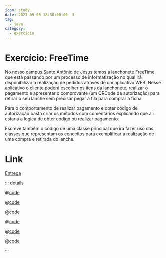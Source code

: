 ```yaml
---
icon: study
date: 2023-05-05 18:30:00.00 -3
tag:
  - java
category:
  - exercicio
---
```


# Exercício: FreeTime

No nosso campus Santo Antônio de Jesus temos a lanchonete FreeTime que está passando por um processo de informatização no qual irá disponibilizar a realização de pedidos através de um aplicativo WEB. Nesse aplicativo o cliente poderá escolher os itens da lanchonete, realizar o pagamento e apresentar o comprovante (um QRCode de autorização) para retirar o seu lanche sem precisar pegar a fila para comprar a ficha.

Para o comportamento de realizar pagamento e obter código de autorização basta criar os métodos com comentários explicando que ali estaria a logica de obter codigo ou realizar pagamento.

Escreve também o código de uma classe principal que irá fazer uso das classes que representam os conceitos para exemplificar a realização de uma compra e retirada do lanche.

# Link

[Entrega](https://classroom.github.com/a/bvybI78M)


::: details 

@[code](../code/freetime/App.java)

@[code](../code/freetime/Cliente.java)

@[code](../code/freetime/Item.java)

@[code](../code/freetime/Lanchonete.java)

@[code](../code/freetime/Pedido.java)

@[code](../code/freetime/QRCode.java)

:::